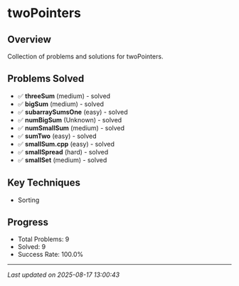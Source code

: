 # twoPointers

## Overview
Collection of problems and solutions for twoPointers.

## Problems Solved
- ✅ **threeSum** (medium) - solved
- ✅ **bigSum** (medium) - solved
- ✅ **subarraySumsOne** (easy) - solved
- ✅ **numBigSum** (Unknown) - solved
- ✅ **numSmallSum** (medium) - solved
- ✅ **sumTwo** (easy) - solved
- ✅ **smallSum.cpp** (easy) - solved
- ✅ **smallSpread** (hard) - solved
- ✅ **smallSet** (medium) - solved

## Key Techniques
- Sorting

## Progress
- Total Problems: 9
- Solved: 9
- Success Rate: 100.0%

---
*Last updated on 2025-08-17 13:00:43*
